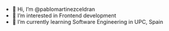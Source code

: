 - 👋 Hi, I’m @pablomartinezceldran
- 👀 I’m interested in Frontend development
- 🌱 I’m currently learning Software Engineering in UPC, Spain

<!---
pablomartinezceldran/pablomartinezceldran is a ✨ special ✨ repository because its `README.md` (this file) appears on your GitHub profile.
You can click the Preview link to take a look at your changes.
--->
